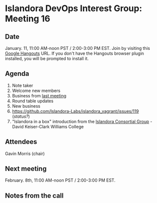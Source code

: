# Islandora DevOps Interest Group: Meeting 16

## Date

January. 11, 11:00 AM-noon PST / 2:00-3:00 PM EST. Join by visiting this [Google Hangouts](https://hangouts.google.com/call/lolbuc2o2jbshdrhgenpazh2sae) URL. If you don't have the Hangouts browser plugin installed, you will be prompted to install it.

## Agenda

1. Note taker
1. Welcome new members
1. Business from [last meeting](https://github.com/islandora-interest-groups/Islandora-DevOps-Interest-Group/blob/master/meetings/15.md)
1. Round table updates
1. New business
  1. https://github.com/Islandora-Labs/islandora_vagrant/issues/119 (*status?*)
  2. "Islandora in a box" introduction from the [Islandora Consortial Group](https://islandora-collaboration-group.github.io/) - David Keiser-Clark Williams College

## Attendees

Gavin Morris (chair)

## Next meeting
February. 8th, 11:00 AM-noon PST / 2:00-3:00 PM EST.

## Notes from the call
